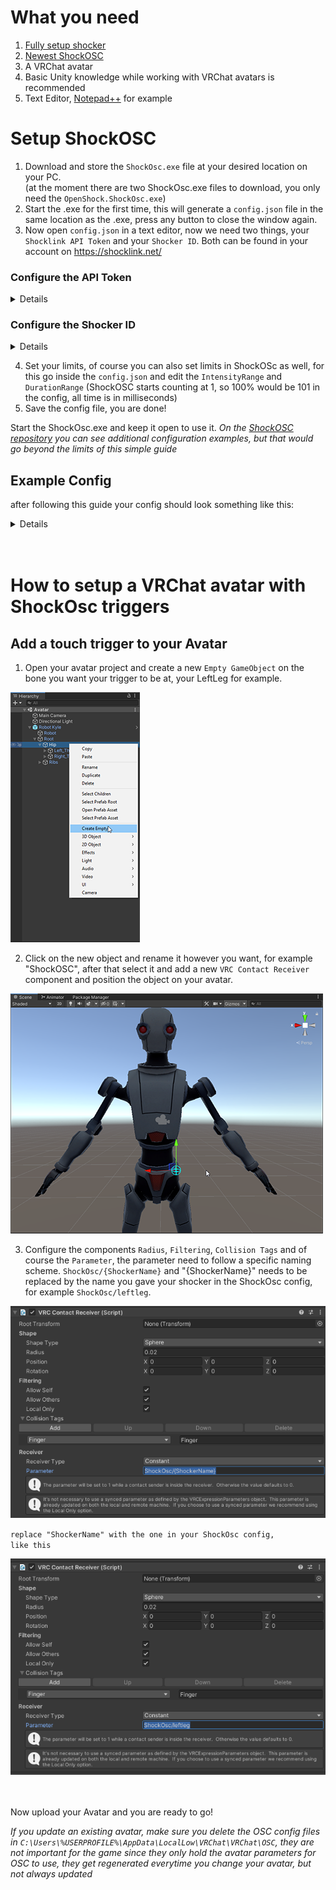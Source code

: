 # What you need

1. [Fully setup shocker](../quickstart/first-setup.md)
2. [Newest ShockOSC](https://github.com/OpenShock/ShockOsc/releases)
3. A VRChat avatar
4. Basic Unity knowledge while working with VRChat avatars is recommended
5. Text Editor, [Notepad++](https://notepad-plus-plus.org/) for example

# Setup ShockOSC
1. Download and store the ``ShockOsc.exe`` file at your desired location on your PC.  
   (at the moment there are two ShockOsc.exe files to download, you only need the ``OpenShock.ShockOsc.exe``)  
3. Start the .exe for the first time, this will generate a ``config.json`` file in the same location as the .exe, press any button to close the window again.
4. Now open ``config.json`` in a text editor, now we need two things, your ``Shocklink API Token`` and your ``Shocker ID``. Both can be found in your account on https://shocklink.net/

### Configure the API Token

<details>
  On the Shocklink page go to <code>API Tokens</code>.<br>
  <img src="../static/kyobinoyo/avatar-trigger/finds_apitokens.png" alt="find api token"><br>
  <br></br>
  Press the <code>green plus</code> at the bottom.<br>
  <img src="../static/kyobinoyo/avatar-trigger/green_plus.png" alt="create api token"><br>
  <br></br>
  Give it a name, for example "ShockOSC" and set no expiry date, after that click create.<br>
  <img src="../static/kyobinoyo/avatar-trigger/create_APIToken.png" alt="create api token 2"><br>
  <br></br>
  Copy the API Token and paste it into the config at <code>"ApiToken":</code>, after that it should look like this:<br>
  <code>"ApiToken": "0W3ybn7bHuF2SUwAZ8YZexRMejzTcUzJJT3cBSf4FWK7ryLhRT2wikFh8qZGYpiY"</code>.<br>
  <img src="../static/kyobinoyo/avatar-trigger/API_Token.png" alt="copy api token"><br>
</details>


### Configure the Shocker ID

<details>
  On the Shocklink page, go to <code>Shockers</code><br>
  <img src="../static/kyobinoyo/avatar-trigger/find_shockers.png" alt="find shockers"><br>
  <br></br>
  Open the context menu of the shocker you want to use<br>
  <img src="../static/kyobinoyo/avatar-trigger/find_shockerid.png" alt="find shocker id"><br>
  <br></br>
  Click on edit, and copy the ID<br>
  <img src="../static/kyobinoyo/avatar-trigger/find_shockerid2.png" alt="find shocker id 2"><br>
  In your config you have to create a list for your shockers, there you have to paste your Shocker ID<br>
  It should look something like this at the end:<br>
<code>
  <pre>
      "Shockers": {
        "SHOCKERNAME": "18b1d0e6a-f9a0-4e93-9812-241eae9271791"
      }
  </pre>
</code>
In this example the <code>SHOCKERNAME</code> can be replaced by your own name for your shocker <code>leg</code> for example the name doesn't need to match the name on the website, the name is later used to create a trigger parameter on your avatar.<br>
<br></br>
You can also add multiple shockers or just one, make sure you don't use the same ID twice, this doesn't work.<br>
<code>
  <pre>
      "Shockers": {
        "leftleg": "18b1d0e6a-f9a0-4e93-9812-241eae9271791", 
        "rightleg": "28b1d0e6a-f9a0-4e93-9812-241eae9271792,
        "nose": "38b1d0e6a-f9a0-4e93-9812-241eae9271793"
      }
  </pre>
</code>
</details>

4. Set your limits, of course you can also set limits in ShockOSc as well, for this go inside the ``config.json`` and edit the ``IntensityRange`` and ``DurationRange`` (ShockOSC starts counting at 1, so 100% would be 101 in the config, all time is in milliseconds)
5. Save the config file, you are done!

Start the ShockOsc.exe and keep it open to use it.
*On the [ShockOSC repository](https://github.com/OpenShock/ShockOsc) you can see additional configuration examples, but that would go beyond the limits of this simple guide*


## Example Config  
after following this guide your config should look something like this:  

<details>
  <pre>
    <code>
      "Osc": {
          "Chatbox": true,
          "Hoscy": false,
          "SendPort": 9000,
          "HoscySendPort": 9001
        },
        "Behaviour": {
          "RandomIntensity": true,
          "RandomDuration": true,
          "RandomDurationStep": 1000,
          "DurationRange": {
            "Min": 1000,
            "Max": 5000
          },
          "IntensityRange": {
            "Min": 1,
            "Max": 30
          },
          "FixedIntensity": 50,
          "FixedDuration": 2000,
          "HoldTime": 250,
          "CooldownTime": 5000,
          "WhileBoneHeld": "Vibrate",
          "DisableWhileAfk": true,
          "ForceUnmute": false
        },
        "ShockLink": {
          "ApiToken": "0W3ybn7bHuF2SUwAZ8YZexRMejzTcUzJJT3cBSf4FWK7ryLhRT2wikFh8qZGYpiY",
          "Shockers": {
      		"Bzz": "8b1d0e6a-f9a0-4e93-9812-241eae927179"
      	}
        },
        "Chatbox": {
          "DisplayRemoteControl": true,
          "HoscyType": "Message"
        }
      }
    </code>
  </pre>
</details>
<br></br>

<!---Avatar Setup--->
# How to setup a VRChat avatar with ShockOsc triggers  
## Add a touch trigger to your Avatar
1. Open your avatar project and create a new ``Empty GameObject`` on the bone you want your trigger to be at, your LeftLeg for example.

![Image "add gameobject"](../static/kyobinoyo/avatar-trigger/create_trigger.png)  

2. Click on the new object and rename it however you want, for example "ShockOSC", after that select it and add a new ``VRC Contact Receiver`` component and position the object on your avatar.

![Image "add gameobject"](../static/kyobinoyo/avatar-trigger/example_position.png)  

3. Configure the components ``Radius``, ``Filtering``, ``Collision Tags`` and of course the ``Parameter``, the parameter need to follow a specific naming scheme. ``ShockOsc/{ShockerName}`` and "{ShockerName}" needs to be replaced by the name you gave your shocker in the ShockOsc config, for example ``ShockOsc/leftleg``.

![Image "add gameobject"](../static/kyobinoyo/avatar-trigger/example_settings2.png)

<code>replace "ShockerName" with the one in your ShockOsc config, like this</code>

![Image "add gameobject"](../static/kyobinoyo/avatar-trigger/example_settings3.png)


<br></br>
Now upload your Avatar and you are ready to go!
  
*If you update an existing avatar, make sure you delete the OSC config files in ``C:\Users\%USERPROFILE%\AppData\LocalLow\VRChat\VRChat\OSC``, they are not important for the game since they only hold the avatar parameters for OSC to use, they get regenerated everytime you change your avatar, but not always updated*

<!--
## List of available ShockOSC parameters
### Avatar Dynamic Parameters  

``ShockOsc/{ShockerName}`` (bool)  
<details>
  when set to <b>true</b> and held, will trigger a normal shock in ShockOSC
</details>  
  
``ShockOsc/{ShockerName}_Stretch`` (float)  
<details>
  can be used to control the shock strenght  
  (ex. stretch a bone to 50% and let go to shock someone for 50%)
</details>  

``ShockOsc/{ShockerName}_IsGrabbed`` (bool)   
<details>
  mainly used  to indicate that a physbone is grabbed
</details>
  
``ShockOsc/{ShockerName}_IShock``  (bool) 
<details>
  if set to <b>true</b> will shock immideatly without holding the trigger first  
</details>
<br></br>

### Visual Parameters
``ShockOsc/{ShockerName}_Active`` (bool)
<details>
  can be used to display an active shock on your avatar (when the shocker is active, ShockOSC will set this to <b>true</b> if not it will be <b>false</b>)
</details>  

``ShockOsc/{ShockerName}_Cooldown`` (bool)
<details>
  can be used to read out if the shocker is on cooldown  
</details>  

``ShockOsc/{ShockerName}_CooldownPercentage`` (float)
<details>
  can be used to show how for long the cooldown is active
</details>
    
``ShockOsc/{ShockerName}_Intensity``  (float)
<details>
  represents how close the shock was to maximum intensity from <b>IntensityRange</b>
</details>
<br></br>

### Dummy Shockers  
``_All``
<details>
  can be used in place of a shocker name, <b>represents all</b> shockers configured in the ShockOSC config.  
  (ex: if <b>ShockOsc/_All</b> is set to <b>true</b> on you Avatar, every shocker configured in ShockOSC will be triggered at the same time)
</details>
  
``_Any``
<details>
  can be used in place of a shocker name, <b>represents any</b> shocker configured in the ShockOSC config.  
  (ex: if at least one of your shockers are currently shocking <b>ShockOsc/_Any_Active</b> will be <b>true</b>)
</details>  
<br></br>

### Config Parameters  
``ShockOsc/_Config/Paused`` (bool)
<details>
  As long as it is <b>true</b>, will pause all ShockOSC activity, shockers will still receive web commands.
</details>
<br></br>
-->
